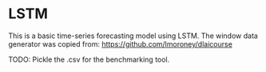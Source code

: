 # LSTM

This is a basic time-series forecasting model using LSTM. 
The window data generator was copied from: https://github.com/lmoroney/dlaicourse

TODO: Pickle the .csv for the benchmarking tool.